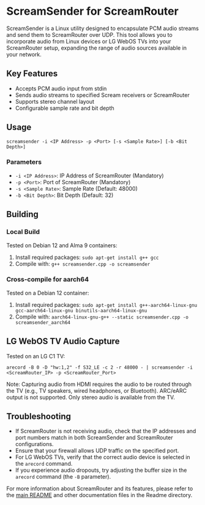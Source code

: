 # ScreamSender for ScreamRouter

ScreamSender is a Linux utility designed to encapsulate PCM audio streams and send them to ScreamRouter over UDP. This tool allows you to incorporate audio from Linux devices or LG WebOS TVs into your ScreamRouter setup, expanding the range of audio sources available in your network.

## Key Features

- Accepts PCM audio input from stdin
- Sends audio streams to specified Scream receivers or ScreamRouter
- Supports stereo channel layout
- Configurable sample rate and bit depth

## Usage

```
screamsender -i <IP Address> -p <Port> [-s <Sample Rate>] [-b <Bit Depth>]
```

### Parameters

- `-i <IP Address>`: IP Address of ScreamRouter (Mandatory)
- `-p <Port>`: Port of ScreamRouter (Mandatory)
- `-s <Sample Rate>`: Sample Rate (Default: 48000)
- `-b <Bit Depth>`: Bit Depth (Default: 32)

## Building

### Local Build

Tested on Debian 12 and Alma 9 containers:

1. Install required packages: `sudo apt-get install g++ gcc`
2. Compile with: `g++ screamsender.cpp -o screamsender`

### Cross-compile for aarch64

Tested on a Debian 12 container:

1. Install required packages: `sudo apt-get install g++-aarch64-linux-gnu gcc-aarch64-linux-gnu binutils-aarch64-linux-gnu`
2. Compile with: `aarch64-linux-gnu-g++ --static screamsender.cpp -o screamsender_aarch64`

## LG WebOS TV Audio Capture

Tested on an LG C1 TV:

```
arecord -B 0 -D "hw:1,2" -f S32_LE -c 2 -r 48000 - | screamsender -i <ScreamRouter_IP> -p <ScreamRouter_Port>
```

Note: Capturing audio from HDMI requires the audio to be routed through the TV (e.g., TV speakers, wired headphones, or Bluetooth). ARC/eARC output is not supported. Only stereo audio is available from the TV.

## Troubleshooting

- If ScreamRouter is not receiving audio, check that the IP addresses and port numbers match in both ScreamSender and ScreamRouter configurations.
- Ensure that your firewall allows UDP traffic on the specified port.
- For LG WebOS TVs, verify that the correct audio device is selected in the `arecord` command.
- If you experience audio dropouts, try adjusting the buffer size in the `arecord` command (the `-B` parameter).

For more information about ScreamRouter and its features, please refer to the [main README](../README.md) and other documentation files in the Readme directory.
